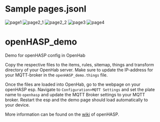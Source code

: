 
# Sample pages.jsonl
![page1](https://user-images.githubusercontent.com/19539650/134781562-0b878060-aa78-46f2-8cb5-b7b7111e92a5.png)
![page2_1](https://user-images.githubusercontent.com/19539650/134781565-e700238f-060d-4741-a30b-9993e601d86c.png)
![page2_2](https://user-images.githubusercontent.com/19539650/134781747-3cc26a72-0cc6-4bc5-82c6-f06c0290b8a0.png)
![page3](https://user-images.githubusercontent.com/19539650/134781567-f9900ea1-a813-48f2-b873-92e440b5c17d.png)
![page4](https://user-images.githubusercontent.com/19539650/134781569-8913b774-fe14-4191-9962-51c5447eb7a0.png)

# openHASP_demo
Demo for openHASP config in OpenHab

Copy the respective files to the items, rules, sitemap, things and transform directory of your OpenHab server.
Make sure to update the IP-address for your MQTT-broker in the `openHASP_demo.things` file.

Once the files are loaded into OpenHab, go to the webpage on your openHASP esp. Navigate to `Configuration>MQTT Settings` and set the plate name to `openhasp` and update the MQTT Broker settings to your MQTT broker.
Restart the esp and the demo page should load automatically to your device.

More information can be found on the [wiki](https://haswitchplate.github.io/openHASP-docs/) of openHASP.

